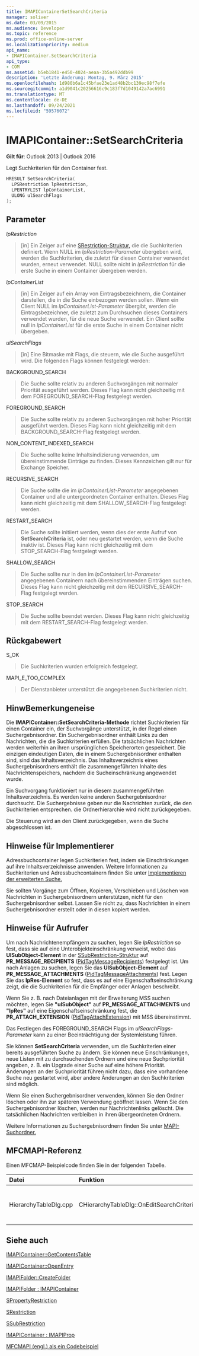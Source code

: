 ```yaml
---
title: IMAPIContainerSetSearchCriteria
manager: soliver
ms.date: 03/09/2015
ms.audience: Developer
ms.topic: reference
ms.prod: office-online-server
ms.localizationpriority: medium
api_name:
- IMAPIContainer.SetSearchCriteria
api_type:
- COM
ms.assetid: b5eb1841-e450-4024-aeaa-3b5a492ddb99
description: 'Letzte Änderung: Montag, 9. März 2015'
ms.openlocfilehash: 1d980b6a1c45bfae23e1ad48b2bc139ec98f7efe
ms.sourcegitcommit: a1d9041c20256616c9c183f7d1049142a7ac6991
ms.translationtype: MT
ms.contentlocale: de-DE
ms.lasthandoff: 09/24/2021
ms.locfileid: "59576072"
---
```

# <a name="imapicontainersetsearchcriteria"></a>IMAPIContainer::SetSearchCriteria

  
  
**Gilt für**: Outlook 2013 | Outlook 2016 
  
Legt Suchkriterien für den Container fest.
  
```cpp
HRESULT SetSearchCriteria(
  LPSRestriction lpRestriction,
  LPENTRYLIST lpContainerList,
  ULONG ulSearchFlags
);
```

## <a name="parameters"></a>Parameter

 _lpRestriction_
  
> [in] Ein Zeiger auf eine [SRestriction-Struktur,](srestriction.md) die die Suchkriterien definiert. Wenn NULL im  _lpRestriction-Parameter_ übergeben wird, werden die Suchkriterien, die zuletzt für diesen Container verwendet wurden, erneut verwendet. NULL sollte nicht in  _lpRestriction_ für die erste Suche in einem Container übergeben werden. 
    
 _lpContainerList_
  
> [in] Ein Zeiger auf ein Array von Eintragsbezeichnern, die Container darstellen, die in die Suche einbezogen werden sollen. Wenn ein Client NULL im  _lpContainerList-Parameter_ übergibt, werden die Eintragsbezeichner, die zuletzt zum Durchsuchen dieses Containers verwendet wurden, für die neue Suche verwendet. Ein Client sollte null in  _lpContainerList_ für die erste Suche in einem Container nicht übergeben. 
    
 _ulSearchFlags_
  
> [in] Eine Bitmaske mit Flags, die steuern, wie die Suche ausgeführt wird. Die folgenden Flags können festgelegt werden:
    
BACKGROUND_SEARCH 
  
> Die Suche sollte relativ zu anderen Suchvorgängen mit normaler Priorität ausgeführt werden. Dieses Flag kann nicht gleichzeitig mit dem FOREGROUND_SEARCH-Flag festgelegt werden.
    
FOREGROUND_SEARCH 
  
> Die Suche sollte relativ zu anderen Suchvorgängen mit hoher Priorität ausgeführt werden. Dieses Flag kann nicht gleichzeitig mit dem BACKGROUND_SEARCH-Flag festgelegt werden.
    
NON_CONTENT_INDEXED_SEARCH
  
> Die Suche sollte keine Inhaltsindizierung verwenden, um übereinstimmende Einträge zu finden. Dieses Kennzeichen gilt nur für Exchange Speicher.
    
RECURSIVE_SEARCH 
  
> Die Suche sollte die im  _lpContainerList-Parameter_ angegebenen Container und alle untergeordneten Container enthalten. Dieses Flag kann nicht gleichzeitig mit dem SHALLOW_SEARCH-Flag festgelegt werden. 
    
RESTART_SEARCH 
  
> Die Suche sollte initiiert werden, wenn dies der erste Aufruf von **SetSearchCriteria** ist, oder neu gestartet werden, wenn die Suche inaktiv ist. Dieses Flag kann nicht gleichzeitig mit dem STOP_SEARCH-Flag festgelegt werden.
    
SHALLOW_SEARCH 
  
> Die Suche sollte nur in den im  _lpContainerList-Parameter_ angegebenen Containern nach übereinstimmenden Einträgen suchen. Dieses Flag kann nicht gleichzeitig mit dem RECURSIVE_SEARCH-Flag festgelegt werden. 
    
STOP_SEARCH 
  
> Die Suche sollte beendet werden. Dieses Flag kann nicht gleichzeitig mit dem RESTART_SEARCH-Flag festgelegt werden.
    
## <a name="return-value"></a>Rückgabewert

S_OK 
  
> Die Suchkriterien wurden erfolgreich festgelegt.
    
MAPI_E_TOO_COMPLEX 
  
> Der Dienstanbieter unterstützt die angegebenen Suchkriterien nicht.
    
## <a name="remarks"></a>HinwBemerkungeneise

Die **IMAPIContainer::SetSearchCriteria-Methode** richtet Suchkriterien für einen Container ein, der Suchvorgänge unterstützt, in der Regel einen Suchergebnisordner. Ein Suchergebnisordner enthält Links zu den Nachrichten, die die Suchkriterien erfüllen. Die tatsächlichen Nachrichten werden weiterhin an ihren ursprünglichen Speicherorten gespeichert. Die einzigen eindeutigen Daten, die in einem Suchergebnisordner enthalten sind, sind das Inhaltsverzeichnis. Das Inhaltsverzeichnis eines Suchergebnisordners enthält die zusammengeführten Inhalte des Nachrichtenspeichers, nachdem die Sucheinschränkung angewendet wurde. 
  
Ein Suchvorgang funktioniert nur in diesem zusammengeführten Inhaltsverzeichnis. Es werden keine anderen Suchergebnisordner durchsucht. Die Suchergebnisse geben nur die Nachrichten zurück, die den Suchkriterien entsprechen. die Ordnerhierarchie wird nicht zurückgegeben.
  
Die Steuerung wird an den Client zurückgegeben, wenn die Suche abgeschlossen ist.
  
## <a name="notes-to-implementers"></a>Hinweise für Implementierer

Adressbuchcontainer legen Suchkriterien fest, indem sie Einschränkungen auf ihre Inhaltsverzeichnisse anwenden. Weitere Informationen zu Suchkriterien und Adressbuchcontainern finden Sie unter [Implementieren der erweiterten Suche.](implementing-advanced-searching.md)
  
Sie sollten Vorgänge zum Öffnen, Kopieren, Verschieben und Löschen von Nachrichten in Suchergebnisordnern unterstützen, nicht für den Suchergebnisordner selbst. Lassen Sie nicht zu, dass Nachrichten in einem Suchergebnisordner erstellt oder in diesen kopiert werden. 
  
## <a name="notes-to-callers"></a>Hinweise für Aufrufer

Um nach Nachrichtenempfängern zu suchen, legen Sie  _lpRestriction_ so fest, dass sie auf eine Unterobjekteinschränkung verweist, wobei das **UlSubObject-Element** in der [SSubRestriction-Struktur](ssubrestriction.md) auf **PR_MESSAGE_RECIPIENTS** ([PidTagMessageRecipients](pidtagmessagerecipients-canonical-property.md)) festgelegt ist. Um nach Anlagen zu suchen, legen Sie das **UlSubObject-Element** auf **PR_MESSAGE_ATTACHMENTS** ([PidTagMessageAttachments](pidtagmessageattachments-canonical-property.md)) fest. Legen Sie das **lpRes-Element** so fest, dass es auf eine Eigenschaftseinschränkung zeigt, die die Suchkriterien für die Empfänger oder Anlagen beschreibt. 
  
Wenn Sie z. B. nach Dateianlagen mit der Erweiterung MSS suchen möchten, legen Sie **"ulSubObject"** auf **PR_MESSAGE_ATTACHMENTS** und **"lpRes"** auf eine Eigenschaftseinschränkung fest, die **PR_ATTACH_EXTENSION** ([PidTagAttachExtension](pidtagattachextension-canonical-property.md)) mit MSS übereinstimmt.
  
Das Festlegen des FOREGROUND_SEARCH Flags im  _ulSearchFlags-Parameter_ kann zu einer Beeinträchtigung der Systemleistung führen. 
  
Sie können **SetSearchCriteria** verwenden, um die Suchkriterien einer bereits ausgeführten Suche zu ändern. Sie können neue Einschränkungen, neue Listen mit zu durchsuchenden Ordnern und eine neue Suchpriorität angeben, z. B. ein Upgrade einer Suche auf eine höhere Priorität. Änderungen an der Suchpriorität führen nicht dazu, dass eine vorhandene Suche neu gestartet wird, aber andere Änderungen an den Suchkriterien sind möglich. 
  
Wenn Sie einen Suchergebnisordner verwenden, können Sie den Ordner löschen oder ihn zur späteren Verwendung geöffnet lassen. Wenn Sie den Suchergebnisordner löschen, werden nur Nachrichtenlinks gelöscht. Die tatsächlichen Nachrichten verbleiben in ihren übergeordneten Ordnern. 
  
Weitere Informationen zu Suchergebnisordnern finden Sie unter [MAPI-Suchordner.](mapi-search-folders.md) 
  
## <a name="mfcmapi-reference"></a>MFCMAPI-Referenz

Einen MFCMAP-Beispielcode finden Sie in der folgenden Tabelle.
  
|**Datei**|**Funktion**|**Comment**|
|:-----|:-----|:-----|
|HierarchyTableDlg.cpp  <br/> |CHierarchyTableDlg::OnEditSearchCriteria  <br/> |MFCMAPI verwendet die **IMAPIContainer::SetSearchCriteria-Methode,** um Suchkriterien für einen Ordner zu schreiben, nachdem ein Benutzer ihn bearbeitet hat.  <br/> |
   
## <a name="see-also"></a>Siehe auch



[IMAPIContainer::GetContentsTable](imapicontainer-getcontentstable.md)
  
[IMAPIContainer::OpenEntry](imapicontainer-openentry.md)
  
[IMAPIFolder::CreateFolder](imapifolder-createfolder.md)
  
[IMAPIFolder : IMAPIContainer](imapifolderimapicontainer.md)
  
[SPropertyRestriction](spropertyrestriction.md)
  
[SRestriction](srestriction.md)
  
[SSubRestriction](ssubrestriction.md)
  
[IMAPIContainer : IMAPIProp](imapicontainerimapiprop.md)


[MFCMAPI (engl.) als ein Codebeispiel](mfcmapi-as-a-code-sample.md)

